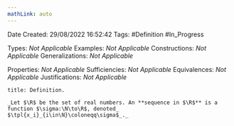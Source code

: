 ```yaml
---
mathLink: auto
---
```


<div class="topSpace"></div>

Date Created: 29/08/2022 16:52:42
Tags: #Definition #In_Progress

Types: _Not Applicable_
Examples: _Not Applicable_
Constructions: _Not Applicable_
Generalizations: _Not Applicable_

Properties: _Not Applicable_
Sufficiencies: _Not Applicable_
Equivalences: _Not Applicable_
Justifications: _Not Applicable_

``` ad-Definition
title: Definition.

_Let $\R$ be the set of real numbers. An **sequence in $\R$** is a function $\sigma:\N\to\R$, denoted_ $\tpl{x_i}_{i\in\N}\coloneqq\sigma$_._

```
